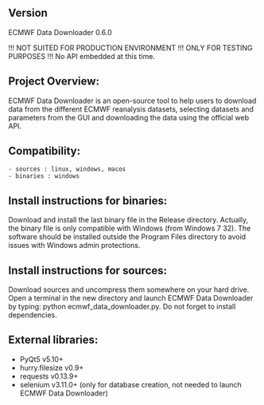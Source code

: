 Version
-------
ECMWF Data Downloader 0.6.0

!!! NOT SUITED FOR PRODUCTION ENVIRONMENT !!! ONLY FOR TESTING PURPOSES !!!
No API embedded at this time.


Project Overview:
-----------------
ECMWF Data Downloader is an open-source tool to help users to download data from the different ECMWF reanalysis datasets, selecting datasets and parameters from the GUI and downloading the data using the official web API.


Compatibility:
--------------
    - sources : linux, windows, macos
    - binaries : windows


Install instructions for binaries:
---------------------------------------
Download and install the last binary file in the Release directory. Actually, the binary file is only compatible with Windows (from Windows 7 32). The software should be installed outside the Program Files directory to avoid issues with Windows admin protections.


Install instructions for sources:
--------------------------------------
Download sources and uncompress them somewhere on your hard drive. Open a terminal in the new directory and launch ECMWF Data Downloader by typing: python ecmwf_data_downloader.py. Do not forget to install dependencies.


External libraries:
-------------------
* PyQt5 v5.10+
* hurry.filesize v0.9+
* requests v0.13.9+
* selenium v3.11.0+ (only for database creation, not needed to launch ECMWF Data Downloader)